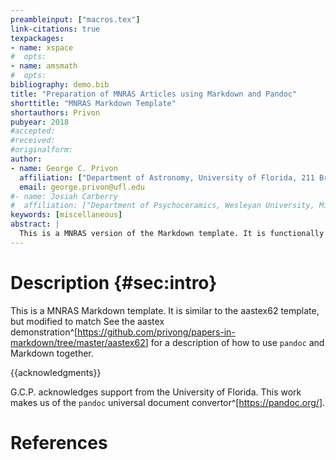 ```yaml
---
preambleinput: ["macros.tex"]
link-citations: true
texpackages:
- name: xspace
#  opts:
- name: amsmath
#  opts:
bibliography: demo.bib
title: "Preparation of MNRAS Articles using Markdown and Pandoc"
shorttitle: "MNRAS Markdown Template"
shortauthors: Privon
pubyear: 2018
#accepted:
#received:
#originalform:
author:
- name: George C. Privon
  affiliation: ["Department of Astronomy, University of Florida, 211 Bryant Space Sciences Center, Gainesville, 32611 FL, USA"]
  email: george.privon@ufl.edu
#- name: Josiah Carberry
#  affiliation: ["Department of Psychoceramics, Wesleyan University, Middletown, CT", "Department of Psychoceramics, Brown University: Providence, RI"]
keywords: [miscellaneous]
abstract: |
  This is a MNRAS version of the Markdown template. It is functionally very similar to the aastex62 template but has a reduced numbers of options, reflecting the reduced complexity/flexibility compared to \aastex.
---
```


# Description {#sec:intro}

This is a MNRAS Markdown template.
It is similar to the aastex62 template, but modified to match 
See the aastex demonstration^[<https://github.com/privong/papers-in-markdown/tree/master/aastex62>] for a description of how to use `pandoc` and Markdown together.

{{acknowledgments}}

G.C.P. acknowledges support from the University of Florida.
This work makes us of the `pandoc` universal document convertor^[<https://pandoc.org/>].

# References
